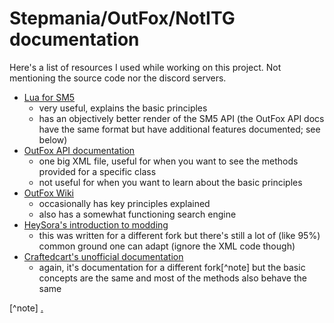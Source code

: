 # Stepmania/OutFox/NotITG documentation
Here's a list of resources I used while working on this project. Not mentioning the source code nor the discord servers.
- [Lua for SM5](https://quietly-turning.github.io/Lua-For-SM5)
  - very useful, explains the basic principles
  - has an objectively better render of the SM5 API (the OutFox API docs have the same format but have additional features documented; see below)
- [OutFox API documentation](https://josevarela.net/Luadoc/Lua.xml)
  - one big XML file, useful for when you want to see the methods provided for a specific class
  - not useful for when you want to learn about the basic principles
- [OutFox Wiki](https://outfox.wiki/dev/)
  - occasionally has key principles explained
  - also has a somewhat functioning search engine
- [HeySora's introduction to modding](https://sm.heysora.net/doc/)
  - this was written for a different fork but there's still a lot of (like 95%) common ground one can adapt (ignore the XML code though)
- [Craftedcart's unofficial documentation](https://craftedcart.gitlab.io/notitg_docs/index.html)
  - again, it's documentation for a different fork[^note] but the basic concepts are the same and most of the methods also behave the same

[^note] [.](https://kam.mff.cuni.cz/~auburn/misc/sm.png)
